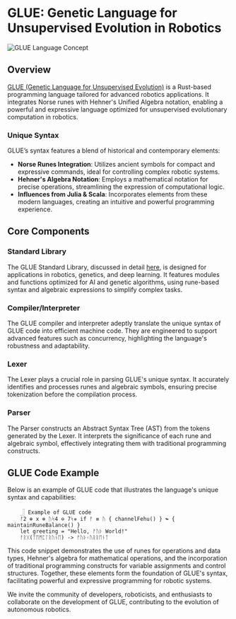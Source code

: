 
# GLUE: Genetic Language for Unsupervised Evolution in Robotics

![GLUE Language Concept](https://github.com/HermiTech-LLC/Glue/blob/main/misc/SephsLang.PNG)

## Overview
[GLUE (Genetic Language for Unsupervised Evolution)](https://github.com/HermiTech-LLC/Glue/discussions/6) is a Rust-based programming language tailored for advanced robotics applications. It integrates Norse runes with Hehner's Unified Algebra notation, enabling a powerful and expressive language optimized for unsupervised evolutionary computation in robotics.

### Unique Syntax
GLUE’s syntax features a blend of historical and contemporary elements:
- **Norse Runes Integration**: Utilizes ancient symbols for compact and expressive commands, ideal for controlling complex robotic systems.
- **Hehner's Algebra Notation**: Employs a mathematical notation for precise operations, streamlining the expression of computational logic.
- **Influences from Julia & Scala**: Incorporates elements from these modern languages, creating an intuitive and powerful programming experience.

## Core Components

### Standard Library
The GLUE Standard Library, discussed in detail [here](https://github.com/HermiTech-LLC/Glue/discussions/7), is designed for applications in robotics, genetics, and deep learning. It features modules and functions optimized for AI and genetic algorithms, using rune-based syntax and algebraic expressions to simplify complex tasks.

### Compiler/Interpreter
The GLUE compiler and interpreter adeptly translate the unique syntax of GLUE code into efficient machine code. They are engineered to support advanced features such as concurrency, highlighting the language's robustness and adaptability.

### Lexer
The Lexer plays a crucial role in parsing GLUE's unique syntax. It accurately identifies and processes runes and algebraic symbols, ensuring precise tokenization before the compilation process.

### Parser
The Parser constructs an Abstract Syntax Tree (AST) from the tokens generated by the Lexer. It interprets the significance of each rune and algebraic symbol, effectively integrating them with traditional programming constructs.

## GLUE Code Example
Below is an example of GLUE code that illustrates the language's unique syntax and capabilities:

```
    𓃀 Example of GLUE code
    ᚠ2 ⊕ x ⊗ ᚢᛋ4 ⊖ 7ᛋ✵ if ᚠ ≡ ᚢ { channelFehu() } ↬ { maintainRuneBalance() }
    let greeting = "Hello, ᚠᚢᚦ World!"
    ᚨᚱᚷ(ᛏᛖᛗᛈᛚᚱᚢᚾᛖ) -> ᚠᚢᚦᚲᚢᚱᚱᛖᚾᛏ
```

This code snippet demonstrates the use of runes for operations and data types, Hehner's algebra for mathematical operations, and the incorporation of traditional programming constructs for variable assignments and control structures. Together, these elements form the foundation of GLUE's syntax, facilitating powerful and expressive programming for robotic systems.

We invite the community of developers, roboticists, and enthusiasts to collaborate on the development of GLUE, contributing to the evolution of autonomous robotics.
